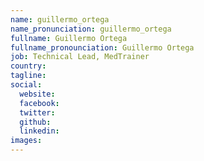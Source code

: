 ```yaml
---
name: guillermo_ortega
name_pronunciation: guillermo_ortega
fullname: Guillermo Ortega
fullname_pronounciation: Guillermo Ortega
job: Technical Lead, MedTrainer
country: 
tagline: 
social:
  website:
  facebook:
  twitter:
  github: 
  linkedin: 
images:
---
```

